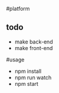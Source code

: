 #platform

## todo
* make back-end
* make front-end

#usage

* npm install
* npm run watch
* npm start
